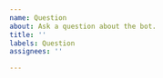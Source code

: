 ```yaml
---
name: Question
about: Ask a question about the bot.
title: ''
labels: Question
assignees: ''

---
```


<!-- Please add your question here. -->
